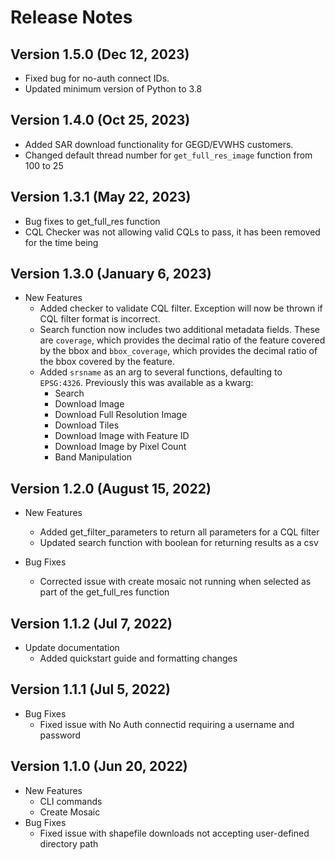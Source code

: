 # Release Notes

## Version 1.5.0 (Dec 12, 2023)

- Fixed bug for no-auth connect IDs.
- Updated minimum version of Python to 3.8

## Version 1.4.0 (Oct 25, 2023)

- Added SAR download functionality for GEGD/EVWHS customers.
- Changed default thread number for `get_full_res_image` function from 100 to 25

## Version 1.3.1 (May 22, 2023)

- Bug fixes to get_full_res function
- CQL Checker was not allowing valid CQLs to pass, it has been removed for the time being

## Version 1.3.0 (January 6, 2023)
- New Features
	- Added checker to validate CQL filter. Exception will now be thrown if CQL filter format is incorrect.
	- Search function now includes two additional metadata fields. These are `coverage`, which provides the decimal ratio of the feature covered by the bbox and `bbox_coverage`, which provides the decimal ratio of the bbox covered by the feature.
	- Added `srsname` as an arg to several functions, defaulting to `EPSG:4326`. Previously this was available as a kwarg:
		- Search
		- Download Image
		- Download Full Resolution Image
		- Download Tiles
		- Download Image with Feature ID
		- Download Image by Pixel Count
		- Band Manipulation

## Version 1.2.0 (August 15, 2022)
- New Features
	- Added get_filter_parameters to return all parameters for a CQL filter
	- Updated search function with boolean for returning results as a csv

- Bug Fixes
	- Corrected issue with create mosaic not running when selected as part of the get_full_res function

## Version 1.1.2 (Jul 7, 2022)
- Update documentation
	- Added quickstart guide and formatting changes

## Version 1.1.1 (Jul 5, 2022)
- Bug Fixes
	- Fixed issue with No Auth connectid requiring a username and password

## Version 1.1.0 (Jun 20, 2022)
- New Features
	- CLI commands
	- Create Mosaic 
- Bug Fixes
	- Fixed issue with shapefile downloads not accepting user-defined directory path
